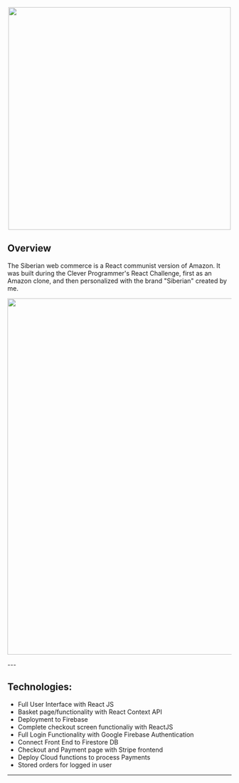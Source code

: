 <p align="center">
<img src="https://user-images.githubusercontent.com/70399238/92873144-1989ba80-f3dd-11ea-8ee0-8f5db6bed1d0.png" width="500" >
</p>

## Overview

The Siberian web commerce is a React communist version of Amazon. It was built during the Clever Programmer's React Challenge, first as an Amazon clone, and then personalized with the brand "Siberian" created by me.

<p align="center">
<img src="https://media2.giphy.com/media/rhkYiRMWbKMUnadkfG/giphy.gif" width="800" >
</p>
---

## Technologies:

-   Full User Interface with React JS
-   Basket page/functionality with React Context API
-   Deployment to Firebase
-   Complete checkout screen functionaliy with ReactJS
-   Full Login Functionality with Google Firebase Authentication
-   Connect Front End to Firestore DB
-   Checkout and Payment page with Stripe frontend
-   Deploy Cloud functions to process Payments
-   Stored orders for logged in user

---
